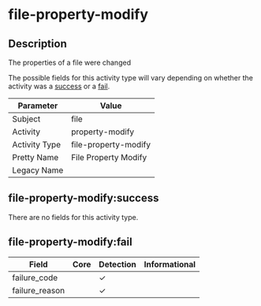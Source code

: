 file-property-modify
====================

Description
-----------
The properties of a file were changed

The possible fields for this activity type will vary depending on whether the activity was a [success](#file-property-modifysuccess) or a [fail](#file-property-modifyfail).

| Parameter     | Value                |
| ------------- | -------------------- |
| Subject       | file                 |
| Activity      | property-modify      |
| Activity Type | file-property-modify |
| Pretty Name   | File Property Modify |
| Legacy Name   |                      |

file-property-modify:success
----------------------------

There are no fields for this activity type.


file-property-modify:fail
-------------------------

| Field          | Core | Detection | Informational |
| -------------- | ---- | --------- | ------------- |
| failure_code   |      | &#10003;  |               |
| failure_reason |      | &#10003;  |               |